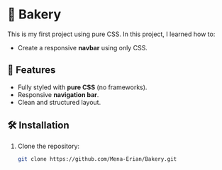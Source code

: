 # 🍞 Bakery  

This is my first project using pure CSS. In this project, I learned how to:  
- Create a responsive **navbar** using only CSS.  

## 🚀 Features  
- Fully styled with **pure CSS** (no frameworks).  
- Responsive **navigation bar**.  
- Clean and structured layout.  

## 🛠 Installation  

1. Clone the repository:  
   ```bash
   git clone https://github.com/Mena-Erian/Bakery.git
